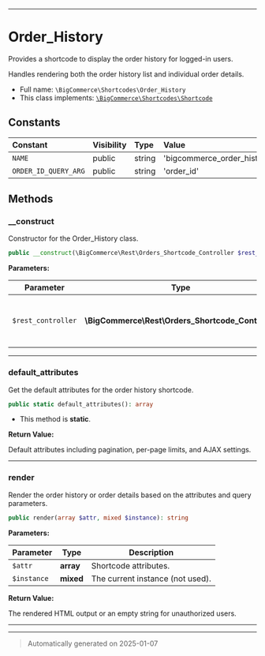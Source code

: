 ***

# Order_History

Provides a shortcode to display the order history for logged-in users.

Handles rendering both the order history list and individual order details.

* Full name: `\BigCommerce\Shortcodes\Order_History`
* This class implements:
[`\BigCommerce\Shortcodes\Shortcode`](./classes/BigCommerce/Shortcodes/Shortcode.md)


## Constants

| Constant | Visibility | Type | Value |
|:---------|:-----------|:-----|:------|
|`NAME`|public|string|&#039;bigcommerce_order_history&#039;|
|`ORDER_ID_QUERY_ARG`|public|string|&#039;order_id&#039;|


## Methods


### __construct

Constructor for the Order_History class.

```php
public __construct(\BigCommerce\Rest\Orders_Shortcode_Controller $rest_controller): mixed
```








**Parameters:**

| Parameter | Type | Description |
|-----------|------|-------------|
| `$rest_controller` | **\BigCommerce\Rest\Orders_Shortcode_Controller** | The REST controller used for AJAX requests. |





***

### default_attributes

Get the default attributes for the order history shortcode.

```php
public static default_attributes(): array
```



* This method is **static**.





**Return Value:**

Default attributes including pagination, per-page limits, and AJAX settings.




***

### render

Render the order history or order details based on the attributes and query parameters.

```php
public render(array $attr, mixed $instance): string
```








**Parameters:**

| Parameter | Type | Description |
|-----------|------|-------------|
| `$attr` | **array** | Shortcode attributes. |
| `$instance` | **mixed** | The current instance (not used). |


**Return Value:**

The rendered HTML output or an empty string for unauthorized users.




***


***
> Automatically generated on 2025-01-07

